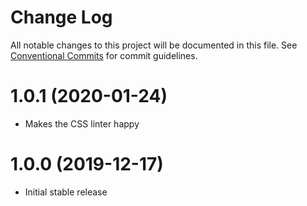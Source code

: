 # Change Log

All notable changes to this project will be documented in this file.
See [Conventional Commits](https://conventionalcommits.org) for commit guidelines.

# 1.0.1 (2020-01-24)

* Makes the CSS linter happy

# 1.0.0 (2019-12-17)

* Initial stable release
